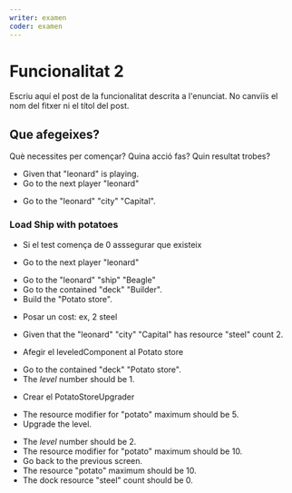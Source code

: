 ```yaml
---
writer: examen
coder: examen
---
```

# Funcionalitat 2

Escriu aquí el post de la funcionalitat descrita a l'enunciat.
No canviïs el nom del fitxer ni el títol del post.

## Que afegeixes?

Què necessites per començar? Quina acció fas? Quin resultat trobes?

 * Given that "leonard" is playing.
 * Go to the next player "leonard"
 <!-- SNAPSHOT status=200 -->
 * Go to the "leonard" "city" "Capital".

### Load Ship with potatoes
- Si el test comença de 0 asssegurar que existeix
 * Go to the next player "leonard"
 <!-- SNAPSHOT status=200 -->
 * Go to the "leonard" "ship" "Beagle"
 * Go to the contained "deck" "Builder".
 * Build the "Potato store".
 <!-- SNAPSHOT status=200 -->
- Posar un cost: ex, 2 steel
 * Given that the "leonard" "city" "Capital" has resource "steel" count 2.

- Afegir el leveledComponent al Potato store
 * Go to the contained "deck" "Potato store".
 * The _level_ number should be 1.

- Crear el PotatoStoreUpgrader
 * The resource modifier for "potato" maximum should be 5.
 * Upgrade the level.
 <!-- SNAPSHOT status=200 -->
 * The _level_ number should be 2.
 * The resource modifier for "potato" maximum should be 10.
 * Go back to the previous screen.
 * The resource "potato" maximum should be 10.
 * The dock resource "steel" count should be 0.
